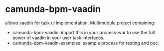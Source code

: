 camunda-bpm-vaadin
==================

allows vaadin for task ui implementation. Multimudule project containing:

* camunda-bpm-vaadin: import this in your process-war to use the full power of vaadin in your user task interfaces.
* camunda-bpm-vaadin-examples: example process for testing and poc.


